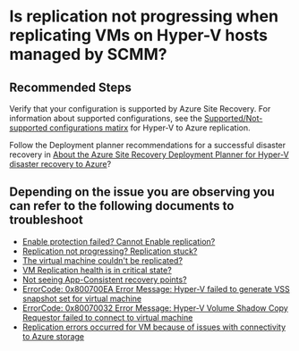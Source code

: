<properties
	pageTitle="E2A replication does not progress"
	description="E2A  replication does not progress"
	service="microsoft.recoveryservices"
	resource="vaults"
	authors="srinathv"
	displayOrder=""
	selfHelpType="generic"
	supportTopicIds="32536440"
	resourceTags=""
	productPesIds="16370"
	cloudEnvironments="public"
/>
# Is replication not progressing when replicating VMs on Hyper-V hosts managed by SCMM?

## **Recommended Steps**

Verify that your configuration is supported by Azure Site Recovery. For information about supported configurations, see the [Supported/Not-supported configurations matirx](https://docs.microsoft.com/azure/site-recovery/support-matrix-hyper-v-to-azure) for Hyper-V to Azure replication.<br>

Follow the Deployment planner recommendations for a successful disaster recovery in [About the Azure Site Recovery Deployment Planner for Hyper-V disaster recovery to Azure](https://docs.microsoft.com/azure/site-recovery/site-recovery-hyper-v-deployment-planner)?<br>

## **Depending on the issue you are observing you can refer to the following documents to troubleshoot**

- [Enable protection failed? Cannot Enable replication?](https://docs.microsoft.com/azure/site-recovery/hyper-v-azure-troubleshoot#enable-protection-issues)<br>
- [Replication not progressing? Replication stuck?](https://docs.microsoft.com/azure/site-recovery/hyper-v-azure-troubleshoot#replication-issues)<br>
- [The virtual machine couldn't be replicated?](https://docs.microsoft.com/azure/site-recovery/hyper-v-azure-troubleshoot#replication-issues)<br>
- [VM Replication health is in critical state?](https://docs.microsoft.com/azure/site-recovery/hyper-v-azure-troubleshoot#replication-issues)<br>
- [Not seeing App-Consistent recovery points?](https://docs.microsoft.com/azure/site-recovery/hyper-v-azure-troubleshoot#app-consistent-snapshot-issues)<br>
- [ErrorCode: 0x800700EA Error Message: Hyper-V failed to generate VSS snapshot set for virtual machine](https://docs.microsoft.com/azure/site-recovery/hyper-v-azure-troubleshoot#common-errors)
- [ErrorCode: 0x80070032 Error Message: Hyper-V Volume Shadow Copy Requestor failed to connect to virtual machine](https://docs.microsoft.com/azure/site-recovery/hyper-v-azure-troubleshoot#common-errors)
- [Replication errors occurred for VM because of issues with connectivity to Azure storage](https://docs.microsoft.com/azure/site-recovery/hyper-v-azure-troubleshoot#replication-issue)<br>
